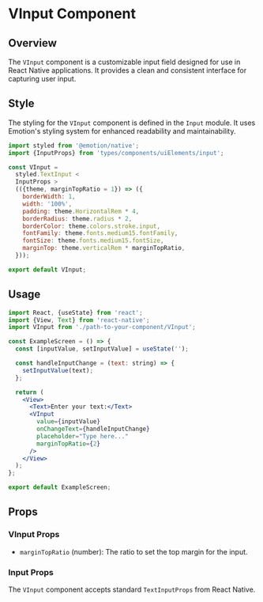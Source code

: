 # VInput Component

## Overview

The `VInput` component is a customizable input field designed for use in React Native applications. It provides a clean and consistent interface for capturing user input.

## Style

The styling for the `VInput` component is defined in the `Input` module. It uses Emotion's styling system for enhanced readability and maintainability.

```jsx
import styled from '@emotion/native';
import {InputProps} from 'types/components/uiElements/input';

const VInput =
  styled.TextInput <
  InputProps >
  (({theme, marginTopRatio = 1}) => ({
    borderWidth: 1,
    width: '100%',
    padding: theme.HorizontalRem * 4,
    borderRadius: theme.radius * 2,
    borderColor: theme.colors.stroke.input,
    fontFamily: theme.fonts.medium15.fontFamily,
    fontSize: theme.fonts.medium15.fontSize,
    marginTop: theme.verticalRem * marginTopRatio,
  }));

export default VInput;
```

## Usage

```jsx
import React, {useState} from 'react';
import {View, Text} from 'react-native';
import VInput from './path-to-your-component/VInput';

const ExampleScreen = () => {
  const [inputValue, setInputValue] = useState('');

  const handleInputChange = (text: string) => {
    setInputValue(text);
  };

  return (
    <View>
      <Text>Enter your text:</Text>
      <VInput
        value={inputValue}
        onChangeText={handleInputChange}
        placeholder="Type here..."
        marginTopRatio={2}
      />
    </View>
  );
};

export default ExampleScreen;
```

## Props

### VInput Props

- `marginTopRatio` (number): The ratio to set the top margin for the input.

### Input Props

The `VInput` component accepts standard `TextInputProps` from React Native.
